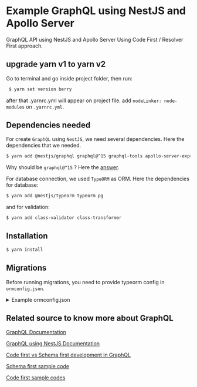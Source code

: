 # Example GraphQL using NestJS and Apollo Server

GraphQL API using NestJS and Apollo Server Using Code First / Resolver First approach.

## upgrade yarn v1 to yarn v2

Go to terminal and go inside project folder, then run:

```bash
 $ yarn set version berry
```

after that .yarnrc.yml will appear on project file.
add `nodeLinker: node-modules` on `.yarnrc.yml`.

## Dependencies needed

For create `GraphQL` using `NestJS`, we need several dependencies. Here the dependencies that we needed.

```bash
$ yarn add @nestjs/graphql graphql@^15 graphql-tools apollo-server-express
```

Why should be `graphql@^15` ? Here the [answer](https://stackoverflow.com/questions/69778679/nestjs-expected-undefined-to-be-a-graphql-schema).

For database connection, we used `TypeORM` as ORM. Here the dependencies for database:

```bash
$ yarn add @nestjs/typeorm typeorm pg
```

and for validation:

```bash
$ yarn add class-validator class-transformer
```

## Installation

```bash
$ yarn install
```

## Migrations

Before running migrations, you need to provide typeorm config in `ormconfig.json`.

<details>
  <summary>Example ormconfig.json</summary>
  
  ```javascript
{
    "type": "postgres",
    "host": "localhost",
    "port": 5432,
    "username": "postgres",
    "password": "",
    "database": "",
    "entities": ["src/modules/**/*.entity.ts"],
    "migrations": ["src/migrations/**/*.ts"],
    "cli": {
        "migrationsDir": "src/migrations"
    }
}
  ```
</details>

## Related source to know more about GraphQL

[GraphQL Documentation](https://graphql.org/learn/)

[GraphQL using NestJS Documentation](https://docs.nestjs.com/graphql/quick-start)

[Code first vs Schema first development in GraphQL](https://blog.logrocket.com/code-first-vs-schema-first-development-graphql/)

[Schema first sample code](https://github.com/nestjs/nest/tree/master/sample/12-graphql-schema-first)

[Code first sample codes](https://github.com/nestjs/nest/tree/master/sample/23-graphql-code-first)
